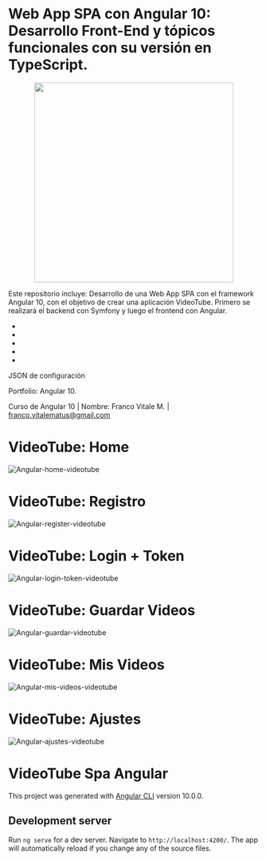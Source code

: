 # Web App SPA con Angular 10: Desarrollo Front-End y tópicos funcionales con su versión en TypeScript.

<p align="center"><img src="https://user-images.githubusercontent.com/66401629/88130018-7c15c580-cba7-11ea-8185-554107b23390.png" width="400"></p>

<p align="center">

</p>

Este repositorio incluye: Desarrollo de una Web App SPA con el framework Angular 10, con el objetivo de crear una aplicación VideoTube. Primero se realizará el backend con Symfony y luego el frontend con Angular.

-
-
-
-
-


JSON de configuración

Portfolio: Angular 10.

Curso de Angular 10 | Nombre: Franco Vitale M. | franco.vitalematus@gmail.com

# VideoTube: Home
![Angular-home-videotube](https://user-images.githubusercontent.com/66401629/90304079-ff15fd00-de81-11ea-897d-7a542bf40b90.png)
# VideoTube: Registro
![Angular-register-videotube](https://user-images.githubusercontent.com/66401629/90304084-01785700-de82-11ea-839e-602892fdf827.png)
# VideoTube: Login + Token
![Angular-login-token-videotube](https://user-images.githubusercontent.com/66401629/90304082-ffae9380-de81-11ea-9694-9b7605fdd1cc.png)
# VideoTube: Guardar Videos
![Angular-guardar-videotube](https://user-images.githubusercontent.com/66401629/90304078-fde4d000-de81-11ea-9712-05ba04500d43.png)
# VideoTube: Mis Videos
![Angular-mis-videos-videotube](https://user-images.githubusercontent.com/66401629/90304083-00472a00-de82-11ea-8c21-21872fc7901b.png)
# VideoTube: Ajustes
![Angular-ajustes-videotube](https://user-images.githubusercontent.com/66401629/90304085-0210ed80-de82-11ea-9761-b3027cb59fff.png)

# VideoTube Spa Angular

This project was generated with [Angular CLI](https://github.com/angular/angular-cli) version 10.0.0.

## Development server

Run `ng serve` for a dev server. Navigate to `http://localhost:4200/`. The app will automatically reload if you change any of the source files.

